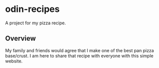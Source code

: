 # odin-recipes
A project for my pizza recipe.

## Overview 
My family and friends would agree that I make one of the best pan pizza base/crust. I am here to share that recipe with everyone with this simple website.
